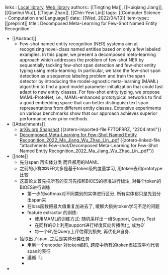 links:: [Local library](zotero://select/library/items/UTALHYM2), [Web library](https://www.zotero.org/users/9034808/items/UTALHYM2)
authors:: [[Tingting Ma]], [[Huiqiang Jiang]], [[Qianhui Wu]], [[Tiejun Zhao]], [[Chin-Yew Lin]]
tags:: [[Computer Science - Computation and Language]]
date:: [[Wed, 2022/04/13]]
item-type:: [[preprint]]
title:: Decomposed Meta-Learning for Few-Shot Named Entity Recognition

- [[Abstract]]
	- Few-shot named entity recognition (NER) systems aim at recognizing novel-class named entities based on only a few labeled examples. In this paper, we present a decomposed meta-learning approach which addresses the problem of few-shot NER by sequentially tackling few-shot span detection and few-shot entity typing using meta-learning. In particular, we take the few-shot span detection as a sequence labeling problem and train the span detector by introducing the model-agnostic meta-learning (MAML) algorithm to find a good model parameter initialization that could fast adapt to new entity classes. For few-shot entity typing, we propose MAML-ProtoNet, i.e., MAML-enhanced prototypical networks to find a good embedding space that can better distinguish text span representations from different entity classes. Extensive experiments on various benchmarks show that our approach achieves superior performance over prior methods.
- [[Attachments]]
	- [arXiv.org Snapshot](https://arxiv.org/abs/2204.05751) {{zotero-imported-file F7TQFRRZ, "2204.html"}}
	- [Decomposed Meta-Learning for Few-Shot Named Entity Recognition_2022_Ma_Jiang_Wu_Zhao_Lin_.pdf](zotero://select/library/items/YGA5IAHX) {{zotero-linked-file "attachments:Few-shot/Decomposed Meta-Learning for Few-Shot Named Entity Recognition_2022_Ma_Jiang_Wu_Zhao_Lin_.pdf"}}
- [[note]]
	- 先分span 再实体分类 而且都用的MAML
	- 之前的小样本NER大多是基于token级的度量学习,  用token去和prototype比较
	- 这篇论文首先把所有的实习先按照BIOES的标准进行标注, 对每个token的BIOES进行训练
		- 第一步的softmax对不同类别的实体进行区分, 所有实体都只是先划分出span来
		- 在loss函数把最大值重复加进去了, 缓解大损失token学习不足的问题
		- feature extractor 的训练:
			- 使用MAML的训练方式: 随机采样出一组Support, Query, Test
			- 在同样的$\Theta$上利用support进行梯度反向传播优化, 成为$\Theta'$
			- 每一个$\Theta'_i$在Query上评估得到损失, 再优化$\Theta$自身.
	- 抽取出了span, 之后是实体分类任务
		- 用另一个encoder 对token编码, 跨度中所有的token表征取平均代表span的表征
		- 遵循『』
		-
-